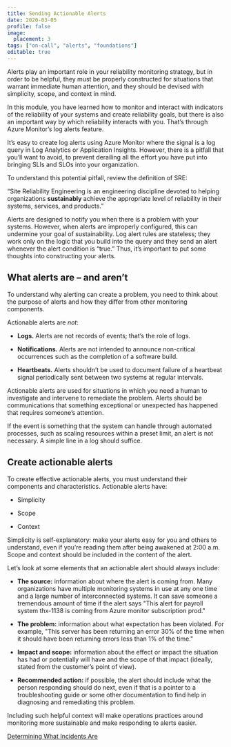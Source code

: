 ```yaml
---
title: Sending Actionable Alerts
date: 2020-03-05
profile: false
image:
  placement: 3
tags: ["on-call", "alerts", "foundations"]
editable: true
---
```


Alerts play an important role in your reliability monitoring strategy, but in
order to be helpful, they must be properly constructed for situations that
warrant immediate human attention, and they should be devised with simplicity,
scope, and context in mind.

In this module, you have learned how to monitor and interact with indicators of
the reliability of your systems and create reliability goals, but there is also
an important way by which reliability interacts with you. That’s through Azure
Monitor’s log alerts feature.

It’s easy to create log alerts using Azure Monitor where the signal is a log
query in Log Analytics or Application Insights. However, there is a pitfall that
you’ll want to avoid, to prevent derailing all the effort you have put into
bringing SLIs and SLOs into your organization.

To understand this potential pitfall, review the definition of SRE:

“Site Reliability Engineering is an engineering discipline devoted to helping
organizations **sustainably** achieve the appropriate level of reliability in
their systems, services, and products.”

Alerts are designed to notify you when there is a problem with your systems.
However, when alerts are improperly configured, this can undermine your goal of
sustainability. Log alert rules are stateless; they work only on the logic that
you build into the query and they send an alert whenever the alert condition is
“true.” Thus, it’s important to put some thoughts into constructing your alerts.

## What alerts are – and aren’t

To understand why alerting can create a problem, you need to think about the
purpose of alerts and how they differ from other monitoring components.

Actionable alerts are *not*:

-   **Logs.** Alerts are not records of events; that’s the role of logs.

-   **Notifications.** Alerts are not intended to announce non-critical
    occurrences such as the completion of a software build.

-   **Heartbeats.** Alerts shouldn’t be used to document failure of a heartbeat
    signal periodically sent between two systems at regular intervals.

Actionable alerts are used for situations in which you need a human to
investigate and intervene to remediate the problem. Alerts should be
communications that something exceptional or unexpected has happened that
requires someone’s attention.

If the event is something that the system can handle through automated
processes, such as scaling resources within a preset limit, an alert is not
necessary. A simple line in a log should suffice.

## Create actionable alerts

To create effective actionable alerts, you must understand their components and
characteristics. Actionable alerts have:

-   Simplicity

-   Scope

-   Context

Simplicity is self-explanatory: make your alerts easy for you and others to
understand, even if you’re reading them after being awakened at 2:00 a.m. Scope
and context should be included in the content of the alert.

Let’s look at some elements that an actionable alert should always include:

-   **The source:** information about where the alert is coming from. Many
    organizations have multiple monitoring systems in use at any one time and a
    large number of interconnected systems. It can save someone a tremendous
    amount of time if the alert says "This alert for payroll system thx-1138 is
    coming from Azure monitor subscription prod."

-   **The problem:** information about what expectation has been violated. For
    example, "This server has been returning an error 30% of the time when it
    should have been returning errors less than 1% of the time."

-   **Impact and scope:** information about the effect or impact the situation
    has had or potentially will have and the scope of that impact (ideally,
    stated from the customer’s point of view).

-   **Recommended action:** if possible, the alert should include what the
    person responding should do next, even if that is a pointer to a
    troubleshooting guide or some other documentation to find help in diagnosing
    and remediating this problem.

Including such helpful context will make operations practices around monitoring
more sustainable and make responding to alerts easier.

[Determining What Incidents Are](/post/determining-what-incidents-are/)
